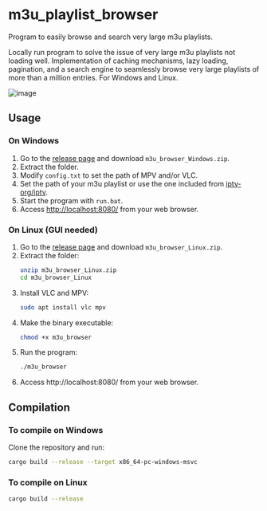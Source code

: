 # m3u_playlist_browser

Program to easily browse and search very large m3u playlists.

Locally run program to solve the issue of very large m3u playlists not loading well. Implementation of caching mechanisms, lazy loading, pagination, and a search engine to seamlessly browse very large playlists of more than a million entries. For Windows and Linux.

![image](https://github.com/EMRD95/m3u_playlist_browser/assets/114953576/fe4c27db-4c26-48e6-af47-c878874f9195)

## Usage

### On Windows

1. Go to the [release page](https://github.com/EMRD95/m3u_playlist_browser/releases) and download `m3u_browser_Windows.zip`.
2. Extract the folder.
3. Modify `config.txt` to set the path of MPV and/or VLC.
4. Set the path of your m3u playlist or use the one included from [iptv-org/iptv](https://github.com/iptv-org/iptv?tab=readme-ov-file#playlists).
5. Start the program with `run.bat`.
6. Access [http://localhost:8080/](http://localhost:8080/) from your web browser.

### On Linux (GUI needed)

1. Go to the [release page](https://github.com/EMRD95/m3u_playlist_browser/releases) and download `m3u_browser_Linux.zip`.
2. Extract the folder:
   ```sh
   unzip m3u_browser_Linux.zip
   cd m3u_browser_Linux
   ```
3. Install VLC and MPV:
   ```sh
   sudo apt install vlc mpv
   ```
4. Make the binary executable:
   ```sh
   chmod +x m3u_browser
   ```
5. Run the program:
   ```sh
   ./m3u_browser
   ```
6. Access http://localhost:8080/ from your web browser.

## Compilation

### To compile on Windows

Clone the repository and run:
```sh
cargo build --release --target x86_64-pc-windows-msvc
```

### To compile on Linux

```sh
cargo build --release
```
